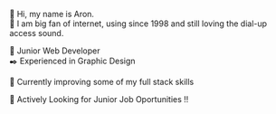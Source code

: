👋 Hi, my name is Aron. <br>
💚 I am big fan of internet, using since 1998 and still loving the dial-up access sound.

🔰 Junior Web Developer <br>
✒️ Experienced in Graphic Design

🔨 Currently improving some of my full stack skills<br>

📢 Actively Looking for Junior Job Oportunities !!
